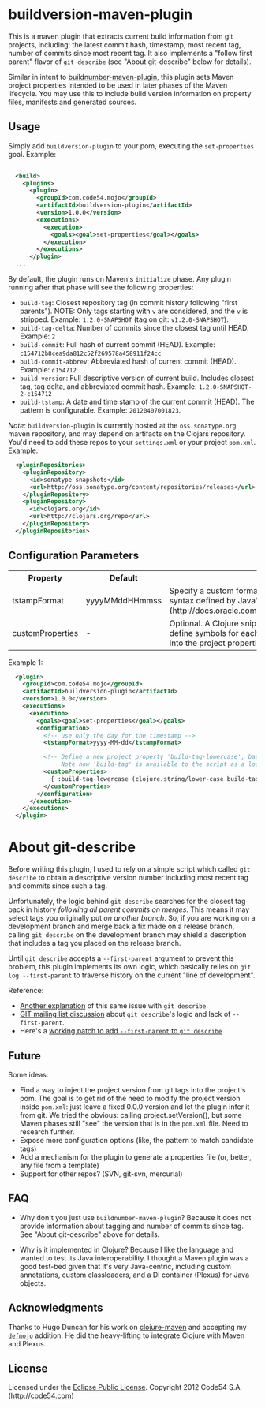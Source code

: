 # buildversion-maven-plugin

This is a maven plugin that extracts current build information from git
projects, including: the latest commit hash, timestamp, most recent tag, number
of commits since most recent tag. It also implements a "follow first parent"
flavor of `git describe` (see "About git-describe" below for details).

Similar in intent to
[buildnumber-maven-plugin](http://mojo.codehaus.org/buildnumber-maven-plugin/),
this plugin sets Maven project properties intended to be used in later phases of
the Maven lifecycle. You may use this to include build version information on
property files, manifests and generated sources.


## Usage

Simply add `buildversion-plugin` to your pom, executing the `set-properties` goal. Example:

```xml
  ...
  <build>
    <plugins>
      <plugin>
        <groupId>com.code54.mojo</groupId>
        <artifactId>buildversion-plugin</artifactId>
        <version>1.0.0</version>
        <executions>
          <execution>
            <goals><goal>set-properties</goal></goals>
          </execution>
        </executions>
      </plugin>
  ...
```

By default, the plugin runs on Maven's `initialize` phase. Any plugin running after that phase will see the following properties:

* `build-tag`: Closest repository tag (in commit history following "first parents"). NOTE: Only tags starting with `v` are considered, and the `v` is stripped. Example: `1.2.0-SNAPSHOT` (tag on git: `v1.2.0-SNAPSHOT`).
* `build-tag-delta`: Number of commits since the closest tag until HEAD. Example: `2`
* `build-commit`: Full hash of current commit (HEAD). Example: `c154712b8cea9da812c52f269578a458911f24cc`
* `build-commit-abbrev`: Abbreviated hash of current commit (HEAD). Example: `c154712`
* `build-version`: Full descriptive version of current build. Includes closest tag, tag delta, and abbreviated commit hash. Example: `1.2.0-SNAPSHOT-2-c154712`
* `build-tstamp`: A date and time stamp of the current commit (HEAD). The pattern is configurable. Example: `20120407001823`.


*Note:* `buildversion-plugin` is currently hosted at the `oss.sonatype.org` maven
repository, and may depend on artifacts on the Clojars repository. You'd need to
add these repos to your `settings.xml` or your project `pom.xml`. Example:

```xml
  <pluginRepositories>
    <pluginRepository>
      <id>sonatype-snapshots</id>
      <url>http://oss.sonatype.org/content/repositories/releases</url>
    </pluginRepository>
    <pluginRepository>
      <id>clojars.org</id>
      <url>http://clojars.org/repo</url>
    </pluginRepository>
  </pluginRepositories>
```


## Configuration Parameters

<table>
  <tr>
    <th>Property</th>
    <th>Default</th>
    <th>Description</th>
  </tr>
  <tr>
    <td>tstampFormat</td>
    <td>yyyyMMddHHmmss</td>
    <td>Specify a custom format for the `build-tstamp` property. Use the pattern syntax defined by Java's [SimpleDateFormat](http://docs.oracle.com/javase/6/docs/api/java/text/SimpleDateFormat.html)</td>
  </tr>
  <tr>
    <td>customProperties</td>
    <td>-</td>
    <td>Optional. A Clojure snippet of code that evaluates to a Map. You have locally define symbols for each `build-*` property. The Map returned is merged into the project properties. See below for examples.</td>
  </tr>
</table>


Example 1:

```xml
  <plugin>
    <groupId>com.code54.mojo</groupId>
    <artifactId>buildversion-plugin</artifactId>
    <version>1.0.0</version>
    <executions>
      <execution>
        <goals><goal>set-properties</goal></goals>
        <configuration>
          <!-- use only the day for the timestamp -->
          <tstampFormat>yyyy-MM-dd</tstampFormat>

          <!-- Define a new project property 'build-tag-lowercase', based on 'build-tag'
               Note how 'build-tag' is available to the script as a local variable. -->
          <customProperties>
            { :build-tag-lowercase (clojure.string/lower-case build-tag) }
          </customProperties>
        </configuration>
      </execution>
    </executions>
  </plugin>
```

# About git-describe

Before writing this plugin, I used to rely on a simple script which called `git
describe` to obtain a descriptive version number including most recent tag and
commits since such a tag.

Unfortunately, the logic behind `git describe` searches for the closest tag back
in history *following all parent commits on merges*. This means it may select
tags you originally put *on another branch*. So, if you are working on a
development branch and merge back a fix made on a release branch, calling `git
describe` on the development branch may shield a description that includes a tag
you placed on the release branch.

Until `git describe` accepts a `--first-parent` argument to prevent this
problem, this plugin implements its own logic, which basically relies on `git
log --first-parent` to traverse history on the current "line of development".

Reference:

 * [Another explanation](http://www.xerxesb.com/2010/git-describe-and-the-tale-of-the-wrong-commits/) of this same issue with `git describe`.
 * [GIT mailing list discussion](http://kerneltrap.org/mailarchive/git/2010/9/21/40071/thread) about `git describe`'s logic and lack of `--first-parent`.
 * Here's a [working patch to add `--first-parent` to `git describe`](https://github.com/gitigit/git/tree/mrb/describe-first-parent)

## Future

Some ideas:

 * Find a way to inject the project version from git tags into the project's
  pom. The goal is to get rid of the need to modify the project version inside
  `pom.xml`: just leave a fixed 0.0.0 version and let the plugin infer it from
  git. We tried the obvious: calling project.setVersion(), but some Maven phases
  still "see" the version that is in the `pom.xml` file. Need to research
  further.
 * Expose more configuration options (like, the pattern to match candidate tags)
 * Add a mechanism for the plugin to generate a properties file (or, better, any
   file from a template)
 * Support for other repos? (SVN, git-svn, mercurial)

## FAQ

 * Why don't you just use `buildnumber-maven-plugin`?
 Because it does not provide information about tagging and number of commits
 since tag. See "About git-describe" above for details.

 * Why is it implemented in Clojure?
 Because I like the language and wanted to test its Java interoperability. I
 thought a Maven plugin was a good test-bed given that it's very Java-centric,
 including custom annotations, custom classloaders, and a DI container
 (Plexus) for Java objects.

## Acknowledgments

Thanks to Hugo Duncan for his work on
[clojure-maven](https://github.com/pallet/clojure-maven) and accepting my
[`defmojo`](https://github.com/pallet/clojure-maven/commit/1e41d02d32ec3430925765b2a88e2fce89d96307)
addition. He did the heavy-lifting to integrate Clojure with Maven and Plexus.

## License
Licensed under the [Eclipse Public License](http://www.eclipse.org/legal/epl-v10.html).
Copyright 2012 Code54 S.A. (http://code54.com)
